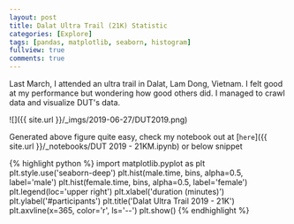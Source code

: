```yaml
---
layout: post
title: Dalat Ultra Trail (21K) Statistic
categories: [Explore]
tags: [pandas, matplotlib, seaborn, histogram]
fullview: true
comments: true
---
```

Last March, I attended an ultra trail in Dalat, Lam Dong, Vietnam. I felt good at my performance but wondering how good others did. I managed to crawl data and visualize DUT's data.

![]({{ site.url }}/_imgs/2019-06-27/DUT2019.png)

Generated above figure quite easy, check my notebook out at [`here`]({{ site.url }}/_notebooks/DUT 2019 - 21KM.ipynb) or below snippet

{% highlight python %}
import matplotlib.pyplot as plt
plt.style.use('seaborn-deep')
plt.hist(male.time, bins, alpha=0.5, label='male')
plt.hist(female.time, bins, alpha=0.5, label='female')
plt.legend(loc='upper right')
plt.xlabel('duration (minutes)')
plt.ylabel('#participants')
plt.title('Dalat Ultra Trail 2019 - 21K')
plt.axvline(x=365, color='r', ls='--')
plt.show()
{% endhighlight %}